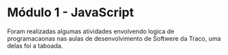 # Módulo 1 - JavaScript
Foram realizadas algumas atividades envolvendo logica de programacaonas nas aulas de desenvolvimento de Softwere da Traco, uma delas foi a taboada.
